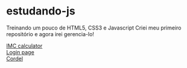 # estudando-js
 Treinando um pouco de HTML5, CSS3 e Javascript
 Criei meu primeiro repositório e agora irei gerencia-lo!

 <a href="https://conradogui.github.io/estudando-js/treinandopt1/index.html">IMC calculator</a> <br>
 <a href="https://conradogui.github.io/own-projects/pro1/index.html">Login page</a> <br>
 <a href="https://conradogui.github.io/own-projects/pro2/">Cordel</a>
 
 
